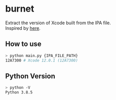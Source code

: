 # burnet
Extract the version of Xcode built from the IPA file.  
Inspired by [here](https://qiita.com/bricklife/items/8b7c9dc4f7ab164e738d).
  
## How to use
  
```bash
> python main.py {IPA_FILE_PATH}
12A7300 # Xcode 12.0.1 (12A7300)
```
  
## Python Version
  
```bash
> python -V
Python 3.8.5
```
  